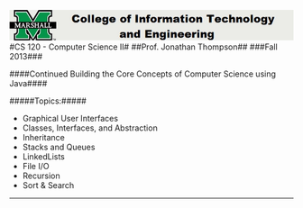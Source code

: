 ![alt text](../Other/Logo.png "Logo")
#CS 120 - Computer Science II#
##Prof. Jonathan Thompson##
###Fall 2013###

####Continued Building the Core Concepts of Computer Science using Java####

#####Topics:#####
* Graphical User Interfaces
* Classes, Interfaces, and Abstraction
* Inheritance 
* Stacks and Queues
* LinkedLists
* File I/O
* Recursion
* Sort & Search
- - - -
